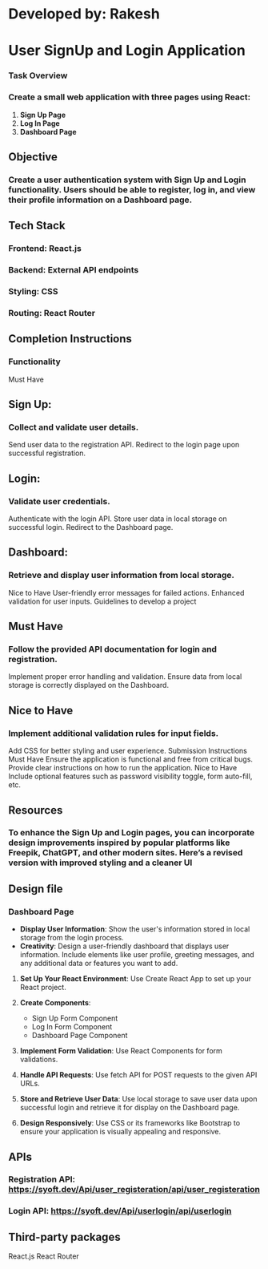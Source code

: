 # Developed by: Rakesh
# User SignUp and Login Application

### Task Overview

### Create a small web application with three pages using React:

1. **Sign Up Page**
2. **Log In Page**
3. **Dashboard Page**

## Objective

### Create a user authentication system with Sign Up and Login functionality. Users should be able to register, log in, and view their profile information on a Dashboard page.

## Tech Stack

### Frontend: React.js

### Backend: External API endpoints

### Styling: CSS

### Routing: React Router

## Completion Instructions

### Functionality

Must Have

## Sign Up:

### Collect and validate user details.

Send user data to the registration API.
Redirect to the login page upon successful registration.

## Login:

### Validate user credentials.

Authenticate with the login API.
Store user data in local storage on successful login.
Redirect to the Dashboard page.

## Dashboard:

### Retrieve and display user information from local storage.

Nice to Have
User-friendly error messages for failed actions.
Enhanced validation for user inputs.
Guidelines to develop a project

## Must Have

### Follow the provided API documentation for login and registration.

Implement proper error handling and validation.
Ensure data from local storage is correctly displayed on the Dashboard.

## Nice to Have

### Implement additional validation rules for input fields.

Add CSS for better styling and user experience.
Submission Instructions
Must Have
Ensure the application is functional and free from critical bugs.
Provide clear instructions on how to run the application.
Nice to Have
Include optional features such as password visibility toggle, form auto-fill, etc.

## Resources

### To enhance the Sign Up and Login pages, you can incorporate design improvements inspired by popular platforms like Freepik, ChatGPT, and other modern sites. Here’s a revised version with improved styling and a cleaner UI

## Design file

### Dashboard Page

- **Display User Information**: Show the user's information stored in local storage from the login process.
- **Creativity**: Design a user-friendly dashboard that displays user information. Include elements like user profile, greeting messages, and any additional data or features you want to add.

1. **Set Up Your React Environment**: Use Create React App to set up your React project.

2. **Create Components**:

   - Sign Up Form Component
   - Log In Form Component
   - Dashboard Page Component

3. **Implement Form Validation**: Use React Components for form validations.

4. **Handle API Requests**: Use fetch API for POST requests to the given API URLs.

5. **Store and Retrieve User Data**: Use local storage to save user data upon successful login and retrieve it for display on the Dashboard page.
6. **Design Responsively**: Use CSS or its frameworks like Bootstrap to ensure your application is visually appealing and responsive.

## APIs

### Registration API: https://syoft.dev/Api/user_registeration/api/user_registeration

### Login API: https://syoft.dev/Api/userlogin/api/userlogin

## Third-party packages

React.js
React Router
